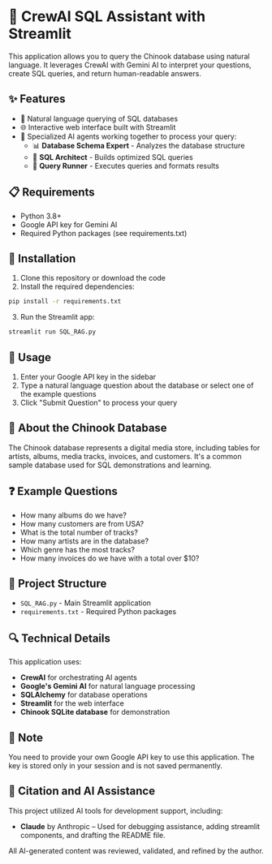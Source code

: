 # 🤖 CrewAI SQL Assistant with Streamlit

This application allows you to query the Chinook database using natural language. It leverages CrewAI with Gemini AI to interpret your questions, create SQL queries, and return human-readable answers.

## ✨ Features

- 💬 Natural language querying of SQL databases
- 🌐 Interactive web interface built with Streamlit
- 👥 Specialized AI agents working together to process your query:
  - 📊 **Database Schema Expert** - Analyzes the database structure
  - 🧮 **SQL Architect** - Builds optimized SQL queries
  - 🚀 **Query Runner** - Executes queries and formats results


## 📋 Requirements

- Python 3.8+
- Google API key for Gemini AI
- Required Python packages (see requirements.txt)

## 🔧 Installation

1. Clone this repository or download the code
2. Install the required dependencies:
```bash
pip install -r requirements.txt
```
3. Run the Streamlit app:
```bash
streamlit run SQL_RAG.py
```

## 📱 Usage

1. Enter your Google API key in the sidebar
2. Type a natural language question about the database or select one of the example questions
3. Click "Submit Question" to process your query

## 💽 About the Chinook Database

The Chinook database represents a digital media store, including tables for artists, albums, media tracks, invoices, and customers. It's a common sample database used for SQL demonstrations and learning.

## ❓ Example Questions

- How many albums do we have?
- How many customers are from USA?
- What is the total number of tracks?
- How many artists are in the database?
- Which genre has the most tracks?
- How many invoices do we have with a total over $10?

## 📁 Project Structure

- `SQL_RAG.py` - Main Streamlit application
- `requirements.txt` - Required Python packages

## 🔍 Technical Details

This application uses:
- **CrewAI** for orchestrating AI agents
- **Google's Gemini AI** for natural language processing
- **SQLAlchemy** for database operations
- **Streamlit** for the web interface
- **Chinook SQLite database** for demonstration

## 📝 Note

You need to provide your own Google API key to use this application. The key is stored only in your session and is not saved permanently.

## 🙏 Citation and AI Assistance

This project utilized AI tools for development support, including:
* **Claude** by Anthropic – Used for debugging assistance, adding streamlit components, and drafting the README file.

All AI-generated content was reviewed, validated, and refined by the author.
